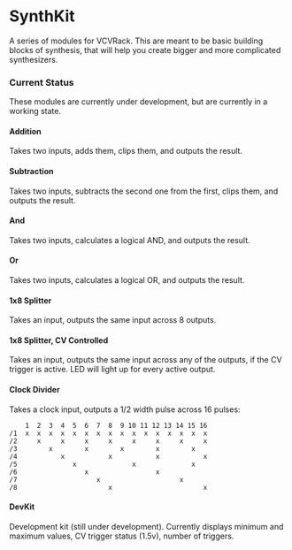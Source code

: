 
# SynthKit

A series of modules for VCVRack.  This are meant to be basic building blocks
of synthesis, that will help you create bigger and more complicated
synthesizers.

### Current Status

These modules are currently under development, but are currently in a working
state.

#### Addition

Takes two inputs, adds them, clips them, and outputs the result.

#### Subtraction

Takes two inputs, subtracts the second one from the first, clips them, and
outputs the result.

#### And

Takes two inputs, calculates a logical AND, and outputs the result.

#### Or

Takes two inputs, calculates a logical OR, and outputs the result.

#### 1x8 Splitter

Takes an input, outputs the same input across 8 outputs.

#### 1x8 Splitter, CV Controlled

Takes an input, outputs the same input across any of the outputs, if the CV
trigger is active.  LED will light up for every active output.

#### Clock Divider

Takes a clock input, outputs a 1/2 width pulse across 16 pulses:

```
    1  2  3  4  5  6  7  8  9 10 11 12 13 14 15 16
/1  x  x  x  x  x  x  x  x  x  x  x  x  x  x  x  x
/2     x     x     x     x     x     x     x     x
/3        x        x        x        x        x
/4           x           x           x           x
/5              x              x              x
/6                 x                 x
/7                    x                    x
/8                       x                       x
```

#### DevKit

Development kit (still under development).  Currently displays minimum and
maximum values, CV trigger status (1.5v), number of triggers.
